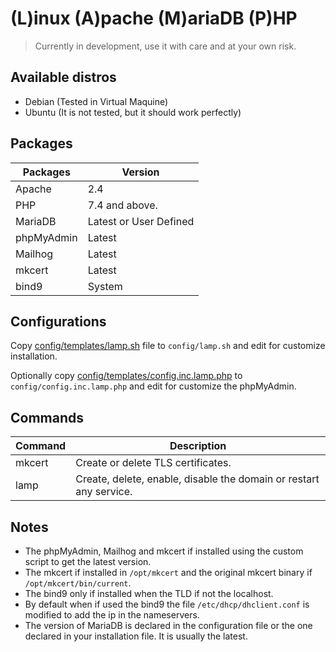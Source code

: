 # (L)inux (A)pache (M)ariaDB (P)HP

> Currently in development, use it with care and at your own risk.

## Available distros

* Debian (Tested in Virtual Maquine)
* Ubuntu (It is not tested, but it should work perfectly)

## Packages

| **Packages** | **Version**                |
| ------------ | -------------------------- |
| Apache       | 2.4                        |
| PHP          | 7.4 and above.             |
| MariaDB      | Latest or User Defined     |
| phpMyAdmin   | Latest                     |
| Mailhog      | Latest                     |
| mkcert       | Latest                     |
| bind9        | System                     |

## Configurations

Copy [config/templates/lamp.sh](config/templates/lamp.sh) file to `config/lamp.sh` and edit for customize installation.

Optionally copy [config/templates/config.inc.lamp.php](config/templates/config.inc.lamp.php) to `config/config.inc.lamp.php` and edit for customize the phpMyAdmin.

## Commands

| **Command** | **Description**                                                    |
| ----------- | ------------------------------------------------------------------ |
| mkcert      | Create or delete TLS certificates.                                 |
| lamp        | Create, delete, enable, disable the domain or restart any service. |

## Notes

* The phpMyAdmin, Mailhog and mkcert if installed using the custom script to get the latest version.
* The mkcert if installed in `/opt/mkcert` and the original mkcert binary if `/opt/mkcert/bin/current`.
* The bind9 only if installed when the TLD if not the localhost.
* By default when if used the bind9 the file `/etc/dhcp/dhclient.conf` is modified to add the ip in the nameservers.
* The version of MariaDB is declared in the configuration file or the one declared in your installation file. It is usually the latest.
